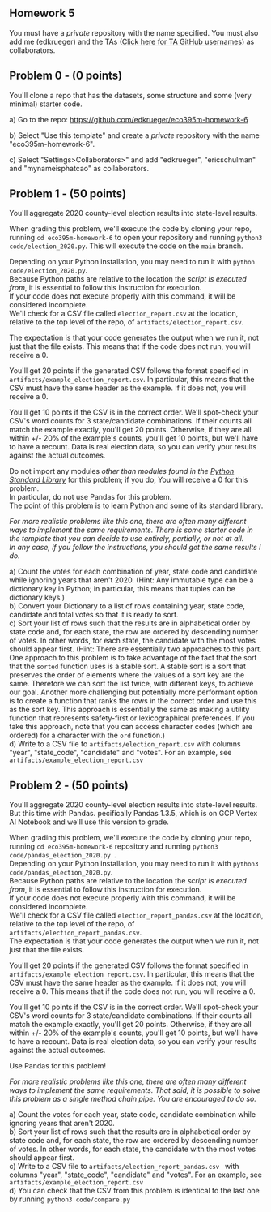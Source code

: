 ## Homework 5
You must have a _private_ repository with the name specified. You must also add me (edkrueger) and the TAs ([Click here for TA GitHub usernames](/ta-githubs.txt)) as collaborators.  

## Problem 0 - (0 points)

You'll clone a repo that has the datasets, some structure and some (very minimal) starter code.  

a) Go to the repo: https://github.com/edkrueger/eco395m-homework-6   

b) Select "Use this template" and create a _private_ repository with the name "eco395m-homework-6".  

c) Select "Settings>Collaborators>" and add "edkrueger", "ericschulman" and "mynameisphatcao" as collaborators.    

## Problem 1 - (50 points)
You'll aggregate 2020 county-level election results into state-level results.

When grading this problem, we'll execute the code by cloning your repo, running `cd eco395m-homework-6` to open your repository and running `python3 code/election_2020.py`. This will execute the code on the `main` branch.  

Depending on your Python installation, you may need to run it with `python code/election_2020.py`.  
Because Python paths are relative to the location the _script is executed from_, it is essential to follow this instruction for execution.  
If your code does not execute properly with this command, it will be considered incomplete.  
We'll check for a CSV file called `election_report.csv` at the location, relative to the top level of the repo, of `artifacts/election_report.csv`.  

The expectation is that your code generates the output when we run it, not just that the file exists. This means that if the code does not run, you will receive a 0.  

You'll get 20 points if the generated CSV follows the format specified in `artifacts/example_election_report.csv`. In particular, this means that the CSV must have the same header as the example. If it does not, you will receive a 0.  

You'll get 10 points if the CSV is in the correct order.
We'll spot-check your CSV's word counts for 3 state/candidate combinations. If their counts all match the example exactly, you'll get 20 points. Otherwise, if they are all within +/- 20% of the example's counts, you'll get 10 points, but we'll have to have a recount. Data is real election data, so you can verify your results against the actual outcomes.

Do not import any modules _other than modules found in the [Python Standard Library](https://docs.python.org/3/library/)_ for this problem; if you do, You will receive a 0 for this problem.  
In particular, do not use Pandas for this problem.  
The point of this problem is to learn Python and some of its standard library.  

_For more realistic problems like this one, there are often many different ways to implement the same requirements.
There is some starter code in the template that you can decide to use entirely, partially, or not at all.  
In any case, if you follow the instructions, you should get the same results I do._

a) Count the votes for each combination of year, state code and candidate while ignoring years that aren't 2020. (Hint: Any immutable type can be a dictionary key in Python; in particular, this means that tuples can be dictionary keys.)  
b) Convert your Dictionary to a list of rows containing year, state code, candidate and total votes so that it is ready to sort.  
c) Sort your list of rows such that the results are in alphabetical order by state code and, for each state, the row are ordered by descending number of votes. In other words, for each state, the candidate with the most votes should appear first. (Hint: There are essentially two approaches to this part. One approach to this problem is to take advantage of the fact that the sort that the `sorted` function uses is a stable sort. A stable sort is a sort that preserves the order of elements where the values of a sort key are the same. Therefore we can sort the list twice, with different keys, to achieve our goal. Another more challenging but potentially more performant option is to create a function that ranks the rows in the correct order and use this as the sort key. This approach is essentially the same as making a utility function that represents safety-first or lexicographical preferences. If you take this approach, note that you can access character codes (which are ordered) for a character with the `ord` function.)  
d) Write to a CSV file to `artifacts/election_report.csv` with columns "year", "state_code", "candidate" and "votes". For an example, see `artifacts/example_election_report.csv`  


## Problem 2 - (50 points)
You'll aggregate 2020 county-level election results into state-level results. But this time with Pandas.  pecifically Pandas 1.3.5, which is on GCP Vertex AI Notebook and we'll use this version to grade.  

When grading this problem, we'll execute the code by cloning your repo, running `cd eco395m-homework-6` repository and running `python3 code/pandas_election_2020.py `.  
Depending on your Python installation, you may need to run it with `python3 code/pandas_election_2020.py`.  
Because Python paths are relative to the location the _script is executed from_, it is essential to follow this instruction for execution.  
If your code does not execute properly with this command, it will be considered incomplete.  
We'll check for a CSV file called `election_report_pandas.csv` at the location, relative to the top level of the repo, of `artifacts/election_report_pandas.csv`.  
The expectation is that your code generates the output when we run it, not just that the file exists.  

You'll get 20 points if the generated CSV follows the format specified in `artifacts/example_election_report.csv`. In particular, this means that the CSV must have the same header as the example. If it does not, you will receive a 0. This means that if the code does not run, you will receive a 0.  

You'll get 10 points if the CSV is in the correct order.
We'll spot-check your CSV's word counts for 3 state/candidate combinations. If their counts all match the example exactly, you'll get 20 points. Otherwise, if they are all within +/- 20% of the example's counts, you'll get 10 points, but we'll have to have a recount. Data is real election data, so you can verify your results against the actual outcomes.

Use Pandas for this problem!

_For more realistic problems like this one, there are often many different ways to implement the same requirements. That said, it is possible to solve this problem as a single method chain pipe. You are encouraged to do so._

a) Count the votes for each year, state code, candidate combination while ignoring years that aren't 2020.  
b) Sort your list of rows such that the results are in alphabetical order by state code and, for each state, the row are ordered by descending number of votes. In other words, for each state, the candidate with the most votes should appear first.  
c) Write to a CSV file to `artifacts/election_report_pandas.csv
` with columns "year", "state_code", "candidate" and "votes". For an example, see `artifacts/example_election_report.csv`  
d) You can check that the CSV from this problem is identical to the last one by running `python3 code/compare.py`  
